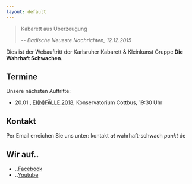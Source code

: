 ```yaml
---
layout: default
---
```


>Kabarett aus Überzeugung
>
> -- <cite>Badische Neueste Nachrichten, 12.12.2015</cite>

Dies ist der Webauftritt der Karlsruher Kabarett & Kleinkunst Gruppe **Die Wahrhaft Schwachen**.

## Termine

Unsere nächsten Auftritte:

* 20.01., [EI(N)FÄLLE 2018](http://studentenkabarett.de), Konservatorium Cottbus, 19:30 Uhr 

## Kontakt

Per Email erreichen Sie uns unter:
kontakt *at* wahrhaft-schwach *punkt* de

## Wir auf..

* ..[Facebook](https://www.facebook.com/diewahrhaftschwachen)
* ..[Youtube](https://www.youtube.com/channel/UCUGTISDvY5PBIDK0J_-zrCQ)
